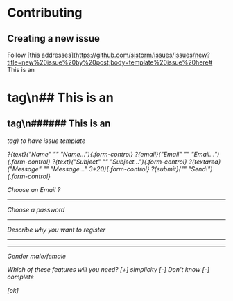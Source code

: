 # Contributing

## Creating a new issue

Follow [this addresses](https://github.com/sistorm/issues/issues/new?title=new%20issue%20by%20post;body=template%20issue%20here# This is an <h1> tag\n## This is an <h2> tag\n###### This is an <h6> tag) to have issue template


<form role="form" markdown="1">
  ?{text}("Name" "" "Name..."){.form-control}
  ?{email}("Email" "" "Email..."){.form-control}
  ?{text}("Subject" "" "Subject..."){.form-control}
  ?{textarea}("Message" "" "Message..." 3*20){.form-control}
  ?{submit}("" "Send!"){.form-control}
</form>


Choose an Email ?
_____

Choose a password
******

Describe why you want to register
____
_____

Gender
male/female

Which of these features will you need?
[+] simplicity
[-] Don't know
[-] complete

[ok]
